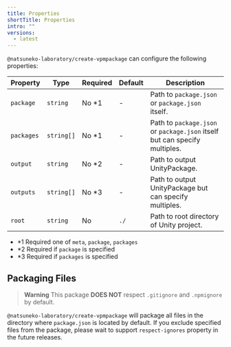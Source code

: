 ```yaml
---
title: Properties
shortTitle: Properties
intro: ""
versions:
  - latest
---
```


`@natsuneko-laboratory/create-vpmpackage` can configure the following properties:

| Property   | Type       | Required | Default | Description                                                                |
| ---------- | ---------- | -------- | ------- | -------------------------------------------------------------------------- |
| `package`  | `string`   | No \*1   | -       | Path to `package.json` or `package.json` itself.                           |
| `packages` | `string[]` | No \*1   | -       | Path to `package.json` or `package.json` itself but can specify multiples. |
| `output`   | `string`   | No \*2   | -       | Path to output UnityPackage.                                               |
| `outputs`  | `string[]` | No \*3   | -       | Path to output UnityPackage but can specify multiples.                     |
| `root`     | `string`   | No       | `./`    | Path to root directory of Unity project.                                   |

- \*1 Required one of `meta`, `package`, `packages`
- \*2 Required if `package` is specified
- \*3 Required if `packages` is specified

## Packaging Files

> **Warning**
> This package **DOES NOT** respect `.gitignore` and `.npmignore` by default.

`@natsuneko-laboratory/create-vpmpackage` will package all files in the directory where `package.json` is located by default.
If you exclude specified files from the package, please wait to support `respect-ignores` property in the future releases.
